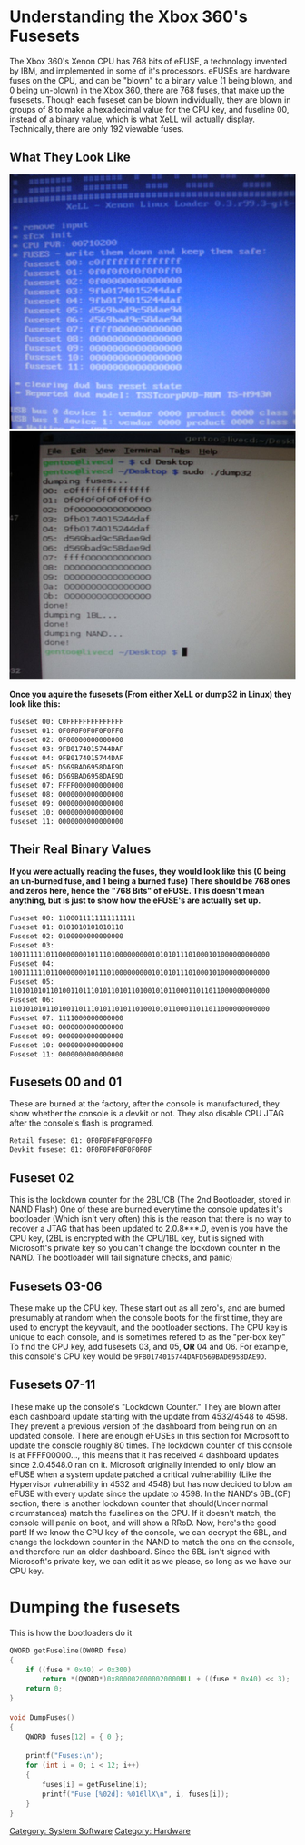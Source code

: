 # Understanding the Xbox 360's Fusesets

The Xbox 360's Xenon CPU has 768 bits of eFUSE, a technology invented by
IBM, and implemented in some of it's processors. eFUSEs are hardware
fuses on the CPU, and can be "blown" to a binary value (1 being blown,
and 0 being un-blown) in the Xbox 360, there are 768 fuses, that make up
the fusesets. Though each fuseset can be blown individually, they are
blown in groups of 8 to make a hexadecimal value for the CPU key, and
fuseline 00, instead of a binary value, which is what XeLL will actually
display. Technically, there are only 192 viewable fuses.

## What They Look Like

![XeLL Fuses](images/Xell_fusesets.jpg "Fuses in XeLL")
![Gentoo Fuses](images/Gentoo_fuses.jpg "Fuses in Gentoo (dump32)")

**Once you aquire the fusesets (From either XeLL or dump32 in Linux) they look like this:**

```
fuseset 00: C0FFFFFFFFFFFFFF
fuseset 01: 0F0F0F0F0F0F0FF0
fuseset 02: 0F00000000000000
fuseset 03: 9FB0174015744DAF
fuseset 04: 9FB0174015744DAF
fuseset 05: D569BAD6958DAE9D
fuseset 06: D569BAD6958DAE9D
fuseset 07: FFFF000000000000
fuseset 08: 0000000000000000
fuseset 09: 0000000000000000
fuseset 10: 0000000000000000
fuseset 11: 0000000000000000
```

## Their Real Binary Values

**If you were actually reading the fuses, they would look like this (0
being an un-burned fuse, and 1 being a burned fuse) There should be 768
ones and zeros here, hence the "768 Bits" of eFUSE. This doesn't mean
anything, but is just to show how the eFUSE's are actually set up.**

```
Fuseset 00: 1100011111111111111
Fuseset 01: 0101010101010110
Fuseset 02: 0100000000000000
Fuseset 03: 1001111110110000000101110100000000010101011101000101000000000000
Fuseset 04: 1001111110110000000101110100000000010101011101000101000000000000
Fuseset 05: 1101010101101001101110101101011010010101100011011011000000000000
Fuseset 06: 1101010101101001101110101101011010010101100011011011000000000000
Fuseset 07: 1111000000000000
Fuseset 08: 0000000000000000
Fuseset 09: 0000000000000000
Fuseset 10: 0000000000000000
Fuseset 11: 0000000000000000
```

## Fusesets 00 and 01

These are burned at the factory, after the console is manufactured, they
show whether the console is a devkit or not. They also disable CPU JTAG
after the console's flash is programed.

```
Retail fuseset 01: 0F0F0F0F0F0F0FF0
Devkit fuseset 01: 0F0F0F0F0F0F0F0F
```

## Fuseset 02

This is the lockdown counter for the 2BL/CB (The 2nd Bootloader, stored
in NAND Flash) One of these are burned everytime the console updates
it's bootloader (Which isn't very often) this is the reason that there
is no way to recover a JTAG that has been updated to 2.0.8\*\*\*.0, even
is you have the CPU key, (2BL is encrypted with the CPU/1BL key, but is
signed with Microsoft's private key so you can't change the lockdown
counter in the NAND. The bootloader will fail signature checks, and
panic)

## Fusesets 03-06

These make up the CPU key. These start out as all zero's, and are burned
presumably at random when the console boots for the first time, they are
used to encrypt the keyvault, and the bootloader sections. The CPU key
is unique to each console, and is sometimes refered to as the "per-box
key" To find the CPU key, add fusesets 03, and 05, **OR** 04 and 06. For
example, this console's CPU key would be
`9FB0174015744DAFD569BAD6958DAE9D`.

## Fusesets 07-11

These make up the console's "Lockdown Counter." They are blown after
each dashboard update starting with the update from 4532/4548 to 4598.
They prevent a previous version of the dashboard from being run on an
updated console. There are enough eFUSEs in this section for Microsoft
to update the console roughly 80 times. The lockdown counter of this
console is at FFFF00000..., this means that it has received 4 dashboard
updates since 2.0.4548.0 ran on it. Microsoft originally intended to
only blow an eFUSE when a system update patched a critical vulnerability
(Like the Hypervisor vulnerability in 4532 and 4548) but has now decided
to blow an eFUSE with every update since the update to 4598. In the
NAND's 6BL(CF) section, there is another lockdown counter that
should(Under normal circumstances) match the fuselines on the CPU. If it
doesn't match, the console will panic on boot, and will show a RRoD.
Now, here's the good part! If we know the CPU key of the console, we
can decrypt the 6BL, and change the lockdown counter in the NAND to
match the one on the console, and therefore run an older dashboard.
Since the 6BL isn't signed with Microsoft's private key, we can edit it
as we please, so long as we have our CPU key.

# Dumping the fusesets

This is how the bootloaders do it

```c
QWORD getFuseline(DWORD fuse)
{
    if ((fuse * 0x40) < 0x300)
        return *(QWORD*)0x8000020000020000ULL + ((fuse * 0x40) << 3);
    return 0;
}

void DumpFuses()
{
    QWORD fuses[12] = { 0 };

    printf("Fuses:\n");
    for (int i = 0; i < 12; i++)
    {
        fuses[i] = getFuseline(i);
        printf("Fuse [%02d]: %016llX\n", i, fuses[i]);
    }
}
```

[Category: System Software](/System_Software)
[Category: Hardware](/Hardware)
